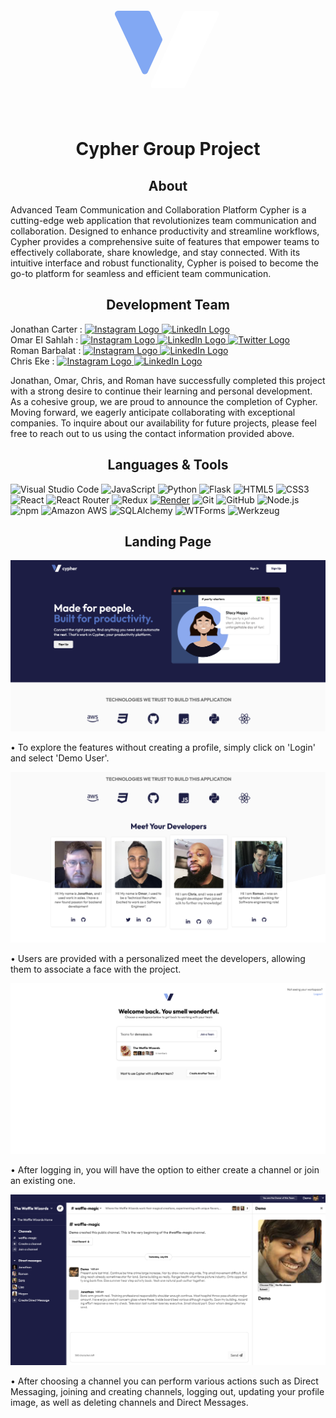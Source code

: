 <p align="center">
    <svg width="200" height="200" viewBox="0 0 200 200" fill="none" xmlns="http://www.w3.org/2000/svg">
<path fill-rule="evenodd" clip-rule="evenodd" d="M15.4415 45.1306C13.8795 41.8142 16.299 38 19.9649 38H67.2163C69.1741 38 70.9517 39.1426 71.7648 40.9235L90.5769 82.1311C91.179 83.4499 91.179 84.9652 90.5769 86.284L67.6143 136.583C65.8464 140.456 60.3564 140.488 58.5425 136.637L15.4415 45.1306ZM115.7 155.336C114.267 158.378 116.486 161.876 119.848 161.876V161.876C123.186 161.876 125.406 158.423 124.019 155.386V155.386C122.398 151.834 117.363 151.804 115.7 155.336V155.336Z" fill="#5a8cf0bf"/>
<path d="M124.75 40.9236C125.563 39.1426 127.34 38.0001 129.298 38.0001H176.55C180.215 38.0001 182.635 41.8143 181.073 45.1306L127.436 159.006C126.611 160.758 124.849 161.876 122.912 161.876H77.3114C73.6714 161.876 71.2513 158.11 72.763 154.799L124.75 40.9236Z" fill="white"/>
</svg>

   </p>
   <h1 align="center">Cypher Group Project</h1>

<h2 align="center">About</h2>
   <p>Advanced Team Communication and Collaboration Platform
Cypher is a cutting-edge web application that revolutionizes team communication and collaboration. Designed to enhance productivity and streamline workflows, Cypher provides a comprehensive suite of features that empower teams to effectively collaborate, share knowledge, and stay connected. With its intuitive interface and robust functionality, Cypher is poised to become the go-to platform for seamless and efficient team communication. </p>

   <h2 align="center">Development Team</h2>
   <p>Jonathan Carter :  <a href="https://github.com/FullStackin">
  <img src="https://github.githubassets.com/images/modules/logos_page/GitHub-Mark.png" alt="Instagram Logo" width="20">
</a>
<a href="https://www.linkedin.com/omarelsahlah">
  <img src="https://upload.wikimedia.org/wikipedia/commons/thumb/f/f9/Linkedin_Shiny_Icon.svg/640px-Linkedin_Shiny_Icon.svg.png" alt="LinkedIn Logo" width="20">
</a><br>
   Omar El Sahlah : <a href="https://github.com/FullStackin">
  <img src="https://github.githubassets.com/images/modules/logos_page/GitHub-Mark.png" alt="Instagram Logo" width="20">
</a>
<a href="https://www.linkedin.com/omarelsahlah">
  <img src="https://upload.wikimedia.org/wikipedia/commons/thumb/f/f9/Linkedin_Shiny_Icon.svg/640px-Linkedin_Shiny_Icon.svg.png" alt="LinkedIn Logo" width="20">
</a>
<a href="https://twitter.com/TallTechTitan">
  <img src="https://upload.wikimedia.org/wikipedia/commons/6/6f/Logo_of_Twitter.svg" alt="Twitter Logo" width="20">
</a>
<br>
   Roman Barbalat : <a href="https://github.com/FullStackin">
  <img src="https://github.githubassets.com/images/modules/logos_page/GitHub-Mark.png" alt="Instagram Logo" width="20">
</a>
<a href="https://www.linkedin.com/omarelsahlah">
  <img src="https://upload.wikimedia.org/wikipedia/commons/thumb/f/f9/Linkedin_Shiny_Icon.svg/640px-Linkedin_Shiny_Icon.svg.png" alt="LinkedIn Logo" width="20">
</a><br>
   Chris Eke : <a href="https://github.com/FullStackin">
  <img src="https://github.githubassets.com/images/modules/logos_page/GitHub-Mark.png" alt="Instagram Logo" width="20">
</a>
<a href="https://www.linkedin.com/omarelsahlah">
  <img src="https://upload.wikimedia.org/wikipedia/commons/thumb/f/f9/Linkedin_Shiny_Icon.svg/640px-Linkedin_Shiny_Icon.svg.png" alt="LinkedIn Logo" width="20">
</a><br>
   </p>
Jonathan, Omar, Chris, and Roman have successfully completed this project with a strong desire to continue their learning and personal development. As a cohesive group, we are proud to announce the completion of Cypher. Moving forward, we eagerly anticipate collaborating with exceptional companies. To inquire about our availability for future projects, please feel free to reach out to us using the contact information provided above.
</p>

   <h2 align="center">Languages & Tools</h2>

![Visual Studio Code](https://img.shields.io/badge/Visual%20Studio%20Code-0078d7.svg?style=for-the-badge&logo=visual-studio-code&logoColor=white)
![JavaScript](https://img.shields.io/badge/javascript-%23323330.svg?style=for-the-badge&logo=javascript&logoColor=%23F7DF1E)
![Python](https://img.shields.io/badge/python-3670A0?style=for-the-badge&logo=python&logoColor=ffdd54)
![Flask](https://img.shields.io/badge/flask-%23000.svg?style=for-the-badge&logo=flask&logoColor=white)
![HTML5](https://img.shields.io/badge/html5-%23E34F26.svg?style=for-the-badge&logo=html5&logoColor=white)
![CSS3](https://img.shields.io/badge/css3-%231572B6.svg?style=for-the-badge&logo=css3&logoColor=white)
![React](https://img.shields.io/badge/react-%2320232a.svg?style=for-the-badge&logo=react&logoColor=%2361DAFB)
![React Router](https://img.shields.io/badge/React_Router-CA4245?style=for-the-badge&logo=react-router&logoColor=white)
![Redux](https://img.shields.io/badge/redux-%23593d88.svg?style=for-the-badge&logo=redux&logoColor=white)
[![Render](https://img.shields.io/badge/render-%23430098.svg?style=for-the-badge&logo=render&logoColor=white)](https://render.com)
![Git](https://img.shields.io/badge/git-%23F05033.svg?style=for-the-badge&logo=git&logoColor=white)
![GitHub](https://img.shields.io/badge/GitHub-100000?style=for-the-badge&logo=github&logoColor=white)
![Node.js](https://img.shields.io/badge/node.js-6DA55F?style=for-the-badge&logo=node.js&logoColor=white)
![npm](https://img.shields.io/badge/npm-CB3837?style=for-the-badge&logo=npm&logoColor=white)
![Amazon AWS](https://img.shields.io/badge/Amazon_AWS-232F3E?style=for-the-badge&logo=amazon-aws&logoColor=white)
![SQLAlchemy](https://img.shields.io/badge/SQLAlchemy-%23FFCA28.svg?style=for-the-badge&logo=SQLAlchemy&logoColor=white)
![WTForms](https://img.shields.io/badge/WTForms-%23F7981D.svg?style=for-the-badge&logo=WTForms&logoColor=white)
![Werkzeug](https://img.shields.io/badge/Werkzeug-%23000000.svg?style=for-the-badge&logo=Werkzeug&logoColor=white)


 <h2 align="center">Landing Page</h2>

<img src="./react-app/src/assets/landingPage.png" alt="The landing page"/>
<p>&#8226; To explore the features without creating a profile, simply click on 'Login' and select 'Demo User'.</p>


<img src="./react-app/src/assets/AboutUs.png" alt="The landing page"/>
<p>
  &#8226; Users are provided with a personalized meet the developers, allowing them to associate a face with the project.
</p>

<img src="./react-app/src/assets/Channel_cRt_SlcT.png" alt="The landing page"/>
<p>
&#8226; After logging in, you will have the option to either create a channel or join an existing one.
</p>

<img src="./react-app/src/assets/Full_access.png" alt="The landing page"/>
<p>
&#8226; After choosing a channel you can perform various actions such as Direct Messaging, joining and creating channels, logging out, updating your profile image, as well as deleting channels and Direct Messages.
</p>
